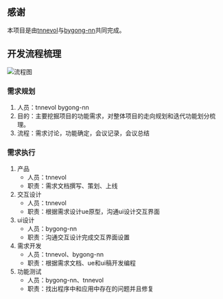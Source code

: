 ## 感谢
本项目是由[tnnevol](https://github.com/tnnevol)与[bygong-nn](https://github.com/evolnn)共同完成。

## 开发流程梳理
  
![流程图](https://upload-images.jianshu.io/upload_images/4926094-838c9b4075800fae.png?imageMogr2/auto-orient/strip|imageView2/2/format/webp)

### 需求规划
1. 人员：tnnevol bygong-nn
2. 目的：主要挖掘项目的功能需求，对整体项目的走向规划和迭代功能划分梳理。
3. 流程：需求讨论，功能确定，会议记录，会议总结

### 需求执行
1. 产品
   * 人员：tnnevol
   * 职责：需求文档撰写、策划、上线
2. 交互设计
   * 人员：tnnevol
   * 职责：根据需求设计ue原型，沟通ui设计交互界面
3. ui设计
   * 人员：bygong-nn
   * 职责：沟通交互设计完成交互界面设置
4. 需求开发
   * 人员：tnnevol、bygong-nn
   * 职责：根据需求文档、ue和ui稿开发编程
5. 功能测试
   * 人员：bygong-nn、tnnevol
   * 职责：找出程序中和应用中存在的问题并且修复
